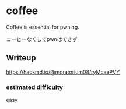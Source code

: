 # coffee

Coffee is essential for pwning.

コーヒーなくしてpwnはできず

## Writeup

https://hackmd.io/@moratorium08/ryMcaePVY

### estimated difficulty

easy

